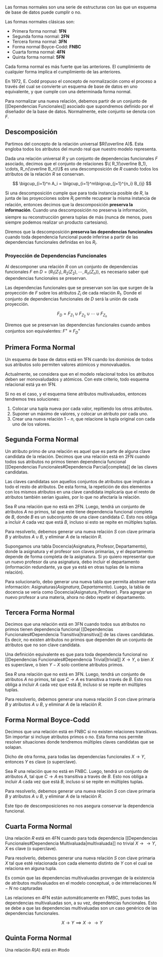 Las formas normales son una serie de estructuras con las que un esquema de base de datos puede cumplir o no.

Las formas normales clásicas son:

- Primera forma normal: **1FN**
- Segunda forma normal: **2FN**
- Tercera forma normal: **3FN**
- Forma normal Boyce-Codd: **FNBC**
- Cuarta forma normal: **4FN**
- Quinta forma normal: **5FN**

Cada forma normal es más fuerte que las anteriores. El cumplimiento de cualquier forma implica el cumplimiento de las anteriores.

En 1972, E. Codd propuso el concepto de normalización como el proceso a través del cual se convierte un esquema de base de datos en uno equivalente, y que cumple con una determinada forma normal.

Para normalizar una nueva relación, debemos partir de un conjunto de [[Dependencias Funcionales]] asociado que supondremos definido por el diseñador de la base de datos. Normalmente, este conjunto se denota con $F$.

## Descomposición

Partimos del concepto de la relación universal $R(\overline A)$. Esta engloba todos los atributos del mundo real que nuestro modelo representa.

Dada una relación universal $R$ y un conjunto de dependencias funcionales $F$ asociado, decimos que el conjunto de relaciones $\{ R_1(\overline B_1), \cdots, R_n(\overline B_n)\}$ es una descomposición de $R$ cuando todos los atributos de la relación $R$ se conservan.

$$
\bigcup_{i=1}^n A_i = \bigcup_{i=1}^m\bigcup_{j=1}^{n_i} B_{ij}
$$

Si una descomposición cumple que para toda instancia posible de $R$, la junta de las proyecciones sobre $R_i$ permite recuperar la misma instancia de relación, entonces decimos que la descomposición **preserva la información**. Cuando una descomposición no preserva la información, siempre su reconstrucción genera tuplas de más (nunca de menos, pues siempre podemos realizar un producto cartesiano).

Diremos que la descomposición **preserva las dependencias funcionales** cuando toda dependencia funcional puede inferirse a partir de las dependencias funcionales definidas en los $R_i$.

### Proyección de Dependencias Funcionales

Al descomponer una relación $R$ con un conjunto de dependencias funcionales $F$ en $D = (R_1(Z_1), R_2(Z_2), \cdots, R_n(Z_n))$, es necesario saber qué dependencias funcionales se preservan.

Las dependencias funcionales que se preservan son las que surgen de la proyección de $F$ sobre los atributos $Z_i$ de cada relación $R_1$. Donde el conjunto de dependencias funcionales de $D$ será la unión de cada proyección.

$$
F_D = F_{Z_1} \cup F_{Z_2} \cup \cdots \cup F_{Z_n}
$$

Diremos que se preservan las dependencias funcionales cuando ambos conjuntos son equivalentes: $F^+ \equiv F_D^+$

## Primera Forma Normal

Un esquema de base de datos está en 1FN cuando los dominios de todos sus atributos solo permiten valores atómicos y monovaluados.

Actualmente, se considera que en el modelo relacional todos los atributos deben ser monovaludados y atómicos. Con este criterio, todo esquema relacional está ya en 1FN.

Si no es el caso, y el esquema tiene atributos multivaluados, entonces tendremos tres soluciones:

1. Colocar una tupla nueva por cada valor, repitiendo los otros atributos.
2. Suponer un máximo de valores, y colocar un atributo por cada uno.
3. Crear una nueva relación $1-n$, que relacione la tupla original con cada uno de los valores.

## Segunda Forma Normal

Un atributo primo de una relación es aquel que es parte de alguna clave candidata de la relación. Decimos que una relación está en 2FN cuando todos sus atributos no primos tienen dependencia funcional [[Dependencias Funcionales#Dependencia Parcial|completa]] de las claves candidatas.

Las claves candidatas son aquellos conjuntos de atributos que implican a todo el resto de atributos. De esta forma, la repetición de dos elementos con los mismos atributos en una clave candidata implicaría que el resto de atributos también serían iguales, por lo que no afectaría la relación.

Sea $R$ una relación que no está en 2FN. Luego, tendrá un conjunto de atributos $A$ no primos, tal que este tiene dependencia funcional completa de $B$, donde $B$ es un subconjunto de una clave candidata $C$. Esto nos obliga a incluir $A$ cada vez que está $B$, incluso si esto se repite en múltiples tuplas.

Para resolverlo, debemos generar una nueva relación $S$ con clave primaria $B$ y atributos $A \cup B$, y eliminar $A$ de la relación $R$.

Supongamos una tabla $\text{Docencia}(\text{Asignatura}, \text{Profesor}, \text{Departamento})$, donde la asignatura y el profesor son claves primarias, y el departamento depende de forma completa de la asignatura. Si yo quiero representar que un nuevo profesor da una asignatura, debo incluir el departamento (información redundante, ya que ya está en otras tuplas de la misma relación).

Para solucionarlo, debo generar una nueva tabla que permita abstraer esta información: $\text{Asignaturas}(Asignatura, Departamento)$. Luego, la tabla de docencia se vería como $\text{Docencia}(\text{Asignatura}, \text{Profesor})$. Para agregar un nuevo profesor a una materia, ahora no debo repetir el departamento.

## Tercera Forma Normal

Decimos que una relación está en 3FN cuando todos sus atributos no primos tienen dependencia funcional [[Dependencias Funcionales#Dependencia Transitiva|transitiva]] de las claves candidatas. Es decir, no existen atributos no primos que dependen de un conjunto de atributos que no son clave candidata.

Una definición equivalente es que para toda dependencia funcional no [[Dependencias Funcionales#Dependencia Trivial|trivial]] $X \to Y$, o bien $X$ es superclave, o bien $Y - X$ solo contiene atributos primos.

Sea $R$ una relación que no está en 3FN. Luego, tendrá un conjunto de atributos $A$ no primos, tal que $C \to A$ es transitiva a través de $B$. Esto nos obliga a incluir $A$ cada vez que está $B$, incluso si se repite en múltiples tuplas.

Para resolverlo, debemos generar una nueva relación $S$ con clave primaria $B$ y atributos $A \cup B$, y eliminar $A$ de la relación $R$.

## Forma Normal Boyce-Codd

Decimos que una relación está en FNBC si no existen relaciones transitivas. Sin importar si incluye atributos primos o no. Esta forma nos permite resolver situaciones donde tendremos múltiples claves candidatas que se solapan.

Dicho de otra forma, para todas las dependencias funcionales $X \to Y$, entonces $Y$ es clave (o superclave).

Sea $R$ una relación que no está en FNBC. Luego, tendrá un conjunto de atributos $A$, tal que $C \to A$ es transitiva a través de $B$. Esto nos obliga a incluir $A$ cada vez que está $B$, incluso si se repite en múltiples tuplas.

Para resolverlo, debemos generar una nueva relación $S$ con clave primaria $B$ y atributos $A \cup B$, y eliminar $A$ de la relación $R$.

Este tipo de descomposiciones no nos asegura conservar la dependencia funcional.

## Cuarta Forma Normal

Una relación $R$ está en 4FN cuando para toda dependencia [[Dependencias Funcionales#Dependencia Multivaluada|multivaluada]] no trivial $X \to\to Y$, $X$ es clave (o superclave).

Para resolverlo, debemos generar una nueva relación $S$ con clave primaria $X$ tal que esté relacionada con cada elemento distinto de $Y$ con el cual se relaciona en alguna tupla.

Es común que las dependencias multivaluadas provengan de la existencia de atributos multivaluados en el modelo conceptual, o de interrelaciones $N-N$ no capturadas

Las relaciones en 4FN están automáticamente en FMBC, pues todas las dependencias multivaluadas son, a su vez, dependencias funcionales. Esto se debe a que las dependencias multivaluadas son un caso genérico de las dependencias funcionales.

$$
X \to Y \implies X \to\to Y
$$

## Quinta Forma Normal

Una relación $R(A)$ está en #todo
